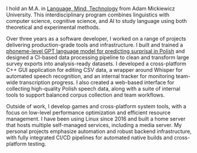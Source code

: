 I hold an M.A. in [Language, Mind, Technology](https://anglistyka.amu.edu.pl/en/for-candidates/full-time-ma-programmes/language-mind-technology) from Adam Mickiewicz University. This interdisciplinary program combines linguistics with computer science, cognitive science, and AI to study language using both theoretical and experimental methods.

Over three years as a software developer, I worked on a range of projects delivering production-grade tools and infrastructure. I built and trained a [phoneme-level GPT language model for predicting surprisal in Polish](https://arxiv.org/abs/2404.10112) and designed a CI-based data processing pipeline to clean and transform large survey exports into analysis-ready datasets. I developed a cross-platform C++ GUI application for editing CSV data, a wrapper around Whisper for automated speech recognition, and an internal tracker for monitoring team-wide transcription progress. I also created a web-based interface for collecting high-quality Polish speech data, along with a suite of internal tools to support balanced corpus collection and team workflows.

Outside of work, I develop games and cross-platform system tools, with a focus on low-level performance optimization and efficient resource management. I have been using Linux since 2016 and built a home server that hosts multiple self-managed services, including a media server. My personal projects emphasize automation and robust backend infrastructure, with fully integrated CI/CD pipelines for automated native builds and cross-platform testing.
